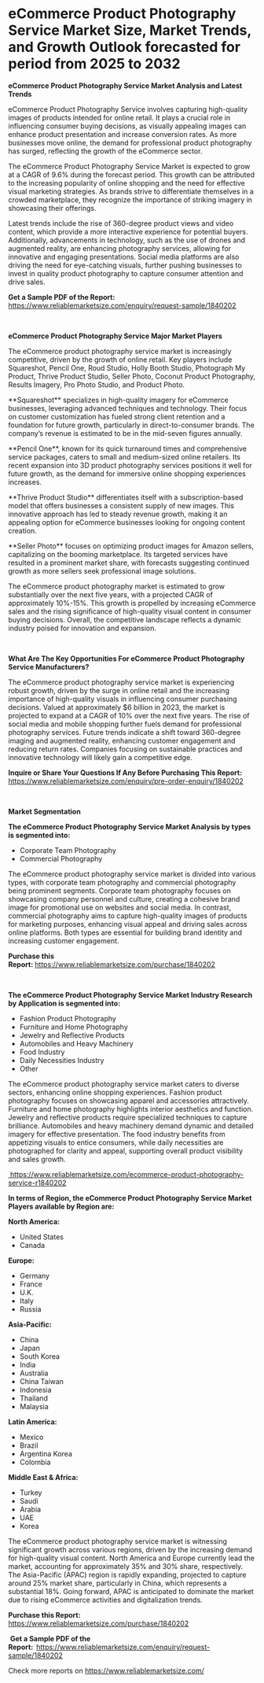<p><h1>eCommerce Product Photography Service Market Size, Market Trends, and Growth Outlook forecasted for period from 2025 to 2032</h1></p><p><strong>eCommerce Product Photography Service Market Analysis and Latest Trends</strong></p>
<p><p>eCommerce Product Photography Service involves capturing high-quality images of products intended for online retail. It plays a crucial role in influencing consumer buying decisions, as visually appealing images can enhance product presentation and increase conversion rates. As more businesses move online, the demand for professional product photography has surged, reflecting the growth of the eCommerce sector.</p><p>The eCommerce Product Photography Service Market is expected to grow at a CAGR of 9.6% during the forecast period. This growth can be attributed to the increasing popularity of online shopping and the need for effective visual marketing strategies. As brands strive to differentiate themselves in a crowded marketplace, they recognize the importance of striking imagery in showcasing their offerings.</p><p>Latest trends include the rise of 360-degree product views and video content, which provide a more interactive experience for potential buyers. Additionally, advancements in technology, such as the use of drones and augmented reality, are enhancing photography services, allowing for innovative and engaging presentations. Social media platforms are also driving the need for eye-catching visuals, further pushing businesses to invest in quality product photography to capture consumer attention and drive sales.</p></p>
<p><strong>Get a Sample PDF of the Report:&nbsp;</strong> <a href="https://www.reliablemarketsize.com/enquiry/request-sample/1840202?utm_campaign=2315&utm_medium=2&utm_source=Github&utm_content=ia&utm_term=11032025&utm_id=ecommerce-product-photography-service">https://www.reliablemarketsize.com/enquiry/request-sample/1840202</a></p>
<p>&nbsp;</p>
<p><strong>eCommerce Product Photography Service Major Market Players</strong></p>
<p><p>The eCommerce product photography service market is increasingly competitive, driven by the growth of online retail. Key players include Squareshot, Pencil One, Roud Studio, Holly Booth Studio, Photograph My Product, Thrive Product Studio, Seller Photo, Coconut Product Photography, Results Imagery, Pro Photo Studio, and Product Photo.</p><p>**Squareshot** specializes in high-quality imagery for eCommerce businesses, leveraging advanced techniques and technology. Their focus on customer customization has fueled strong client retention and a foundation for future growth, particularly in direct-to-consumer brands. The company’s revenue is estimated to be in the mid-seven figures annually.</p><p>**Pencil One**, known for its quick turnaround times and comprehensive service packages, caters to small and medium-sized online retailers. Its recent expansion into 3D product photography services positions it well for future growth, as the demand for immersive online shopping experiences increases.</p><p>**Thrive Product Studio** differentiates itself with a subscription-based model that offers businesses a consistent supply of new images. This innovative approach has led to steady revenue growth, making it an appealing option for eCommerce businesses looking for ongoing content creation.</p><p>**Seller Photo** focuses on optimizing product images for Amazon sellers, capitalizing on the booming marketplace. Its targeted services have resulted in a prominent market share, with forecasts suggesting continued growth as more sellers seek professional image solutions.</p><p>The eCommerce product photography market is estimated to grow substantially over the next five years, with a projected CAGR of approximately 10%-15%. This growth is propelled by increasing eCommerce sales and the rising significance of high-quality visual content in consumer buying decisions. Overall, the competitive landscape reflects a dynamic industry poised for innovation and expansion.</p></p>
<p>&nbsp;</p>
<p><strong>What Are The Key Opportunities For eCommerce Product Photography Service Manufacturers?</strong></p>
<p><p>The eCommerce product photography service market is experiencing robust growth, driven by the surge in online retail and the increasing importance of high-quality visuals in influencing consumer purchasing decisions. Valued at approximately $6 billion in 2023, the market is projected to expand at a CAGR of 10% over the next five years. The rise of social media and mobile shopping further fuels demand for professional photography services. Future trends indicate a shift toward 360-degree imaging and augmented reality, enhancing customer engagement and reducing return rates. Companies focusing on sustainable practices and innovative technology will likely gain a competitive edge.</p></p>
<p><strong>Inquire or Share Your Questions If Any Before Purchasing This Report:</strong> <a href="https://www.reliablemarketsize.com/enquiry/pre-order-enquiry/1840202?utm_campaign=2315&utm_medium=2&utm_source=Github&utm_content=ia&utm_term=11032025&utm_id=ecommerce-product-photography-service">https://www.reliablemarketsize.com/enquiry/pre-order-enquiry/1840202</a></p>
<p>&nbsp;</p>
<p><strong>Market Segmentation</strong></p>
<p><strong>The eCommerce Product Photography Service Market Analysis by types is segmented into:</strong></p>
<p><ul><li>Corporate Team Photography</li><li>Commercial Photography</li></ul></p>
<p><p>The eCommerce product photography service market is divided into various types, with corporate team photography and commercial photography being prominent segments. Corporate team photography focuses on showcasing company personnel and culture, creating a cohesive brand image for promotional use on websites and social media. In contrast, commercial photography aims to capture high-quality images of products for marketing purposes, enhancing visual appeal and driving sales across online platforms. Both types are essential for building brand identity and increasing customer engagement.</p></p>
<p><strong>Purchase this Report:&nbsp;</strong><a href="https://www.reliablemarketsize.com/purchase/1840202?utm_campaign=2315&utm_medium=2&utm_source=Github&utm_content=ia&utm_term=11032025&utm_id=ecommerce-product-photography-service">https://www.reliablemarketsize.com/purchase/1840202</a></p>
<p>&nbsp;</p>
<p><strong>The eCommerce Product Photography Service Market Industry Research by Application is segmented into:</strong></p>
<p><ul><li>Fashion Product Photography</li><li>Furniture and Home Photography</li><li>Jewelry and Reflective Products</li><li>Automobiles and Heavy Machinery</li><li>Food Industry</li><li>Daily Necessities Industry</li><li>Other</li></ul></p>
<p><p>The eCommerce product photography service market caters to diverse sectors, enhancing online shopping experiences. Fashion product photography focuses on showcasing apparel and accessories attractively. Furniture and home photography highlights interior aesthetics and function. Jewelry and reflective products require specialized techniques to capture brilliance. Automobiles and heavy machinery demand dynamic and detailed imagery for effective presentation. The food industry benefits from appetizing visuals to entice consumers, while daily necessities are photographed for clarity and appeal, supporting overall product visibility and sales growth.</p></p>
<p><a href="https://www.reliablemarketsize.com/ecommerce-product-photography-service-r1840202?utm_campaign=2315&utm_medium=2&utm_source=Github&utm_content=ia&utm_term=11032025&utm_id=ecommerce-product-photography-service">&nbsp;https://www.reliablemarketsize.com/ecommerce-product-photography-service-r1840202</a></p>
<p><strong>In terms of Region, the eCommerce Product Photography Service Market Players available by Region are:</strong></p>
<p>
    <p> <strong> North America: </strong>
        <ul>
            <li>United States</li>
            <li>Canada</li>
        </ul>
        </p> 
    <p> <strong> Europe: </strong>
        <ul>
            <li>Germany</li>
            <li>France</li>
            <li>U.K.</li>
            <li>Italy</li>
            <li>Russia</li>
        </ul>
        </p> 
    <p> <strong> Asia-Pacific: </strong>
        <ul>
            <li>China</li>
            <li>Japan</li>
            <li>South Korea</li>
            <li>India</li>
            <li>Australia</li>
            <li>China Taiwan</li>
            <li>Indonesia</li>
            <li>Thailand</li>
            <li>Malaysia</li>
        </ul>
        </p> 
    <p> <strong> Latin America: </strong>
        <ul>
            <li>Mexico</li>
            <li>Brazil</li>
            <li>Argentina Korea</li>
            <li>Colombia</li>
        </ul>
        </p> 
    <p> <strong> Middle East & Africa: </strong>
        <ul>
            <li>Turkey</li>
            <li>Saudi</li>
            <li>Arabia</li>
            <li>UAE</li>
            <li>Korea</li>
        </ul>
    </p>
    </p>
<p><p>The eCommerce product photography service market is witnessing significant growth across various regions, driven by the increasing demand for high-quality visual content. North America and Europe currently lead the market, accounting for approximately 35% and 30% share, respectively. The Asia-Pacific (APAC) region is rapidly expanding, projected to capture around 25% market share, particularly in China, which represents a substantial 18%. Going forward, APAC is anticipated to dominate the market due to rising eCommerce activities and digitalization trends.</p></p>
<p><strong>Purchase this Report: </strong><a href="https://www.reliablemarketsize.com/purchase/1840202?utm_campaign=2315&utm_medium=2&utm_source=Github&utm_content=ia&utm_term=11032025&utm_id=ecommerce-product-photography-service">https://www.reliablemarketsize.com/purchase/1840202</a></p>
<p>&nbsp;<strong>Get a Sample PDF of the Report:&nbsp;&nbsp;</strong><a href="https://www.reliablemarketsize.com/enquiry/request-sample/1840202?utm_campaign=2315&utm_medium=2&utm_source=Github&utm_content=ia&utm_term=11032025&utm_id=ecommerce-product-photography-service">https://www.reliablemarketsize.com/enquiry/request-sample/1840202</a></p>
<p><strong></strong></p>
<p>Check more reports on <a href="https://www.reliablemarketsize.com/?utm_campaign=2315&utm_medium=2&utm_source=Github&utm_content=ia&utm_term=11032025&utm_id=ecommerce-product-photography-service">https://www.reliablemarketsize.com/</a></p>